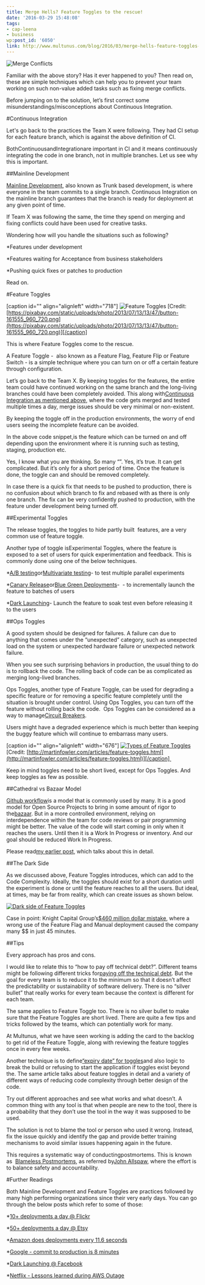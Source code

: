 ```yaml
---
title: Merge Hells? Feature Toggles to the rescue!
date: '2016-03-29 15:48:08'
tags:
- cap-leena
- business
wp:post_id: '6050'
link: http://www.multunus.com/blog/2016/03/merge-hells-feature-toggles-rescue/
---
```


![Merge Conflicts](http://images.memes.com/meme/369621)




















Familiar with the above story? Has it ever happened to you? Then read on, these are simple techniques which can help you to prevent your team working on such non-value added tasks such as fixing merge conflicts.


[]()Before jumping on to the solution, let’s first correct some misunderstandings/misconceptions about Continuous Integration.


#Continuous Integration



[](https://en.wikipedia.org/wiki/Continuous_integration)


Let's go back to the practices the Team X were following. They had CI setup for each feature branch, which is against the above definition of CI.


BothContinuousandIntegrationare important in CI and it means continuously integrating the code in one branch, not in multiple branches. Let us see why this is important.


##Mainline Development



[Mainline Development](http://paulhammant.com/2013/04/05/what-is-trunk-based-development/), also known as Trunk based development, is where everyone in the team commits to a single branch. Continuous Integration on the mainline branch guarantees that the branch is ready for deployment at any given point of time.


If Team X was following the same, the time they spend on merging and fixing conflicts could have been used for creative tasks.


Wondering how will you handle the situations such as following?


*Features under development

    
*Features waiting for Acceptance from business stakeholders

    
*Pushing quick fixes or patches to production


Read on.


#Feature Toggles


[caption id="" align="alignleft" width="718"]
![Feature Toggles](https://pixabay.com/static/uploads/photo/2013/07/13/13/47/button-161555_960_720.png) 
[Credit: 
[https://pixabay.com/static/uploads/photo/2013/07/13/13/47/button-161555_960_720.png](https://pixabay.com/static/uploads/photo/2013/07/13/13/47/button-161555_960_720.png)][/caption]


This is where Feature Toggles come to the rescue.


A Feature Toggle -  also known as a Feature Flag, Feature Flip or Feature Switch - is a simple technique where you can turn on or off a certain feature through configuration.


Let’s go back to the Team X. By keeping toggles for the features, the entire team could have continued working on the same branch and the long-living branches could have been completely avoided. This along with[Continuous Integration as mentioned above](#ci), where the code gets merged and tested multiple times a day, merge issues should be very minimal or non-existent.

By keeping the toggle off in the production environments, the worry of end users seeing the incomplete feature can be avoided.





In the above code snippet,is the feature which can be turned on and off depending upon the environment where it is running such as testing, staging, production etc.


Yes, I know what you are thinking. So many “”. Yes, it’s true. It can get complicated. But it’s only for a short period of time. Once the feature is done, the toggle can and should be removed completely.

In case there is a quick fix that needs to be pushed to production, there is no confusion about which branch to fix and rebased with as there is only one branch. The fix can be very confidently pushed to production, with the feature under development being turned off.


##Experimental Toggles



The release toggles, the toggles to hide partly built  features, are a very common use of feature toggle.


Another type of toggle isExperimental Toggles, where the feature is exposed to a set of users for quick experimentation and feedback. This is commonly done using one of the below techniques.


*[A/B testing](https://en.wikipedia.org/wiki/A/B_testing)or[Multivariate testing](https://en.wikipedia.org/wiki/Multivariate_testing)- to test multiple parallel experiments

    
*[Canary Release](http://martinfowler.com/bliki/CanaryRelease.html)or[Blue Green Deployments](http://martinfowler.com/bliki/BlueGreenDeployment.html)-  - to incrementally launch the feature to batches of users

    
*[Dark Launching](https://www.facebook.com/notes/facebook-engineering/hammering-usernames/96390263919/)- Launch the feature to soak test even before releasing it to the users


##Ops Toggles



A good system should be designed for failures. A failure can due to anything that comes under the “unexpected” category, such as unexpected load on the system or unexpected hardware failure or unexpected network failure.


When you see such surprising behaviors in production, the usual thing to do is to rollback the code. The rolling back of code can be as complicated as merging long-lived branches.


Ops Toggles, another type of Feature Toggle, can be used for degrading a specific feature or for removing a specific feature completely until the situation is brought under control. Using Ops Toggles, you can turn off the feature without rolling back the code.  Ops Toggles can be considered as a way to manage[Circuit Breakers](http://martinfowler.com/bliki/CircuitBreaker.html).


Users might have a degraded experience which is much better than keeping the buggy feature which will continue to embarrass many users.

[caption id="" align="alignleft" width="676"]
[![Types of Feature Toggles](http://martinfowler.com/articles/feature-toggles/chart-3.png)](http://martinfowler.com/articles/feature-toggles.html) [Credit: 
[http://martinfowler.com/articles/feature-toggles.html](http://martinfowler.com/articles/feature-toggles.html)][/caption] 


Keep in mind toggles need to be short lived, except for Ops Toggles. And keep toggles as few as possible.


##Cathedral vs Bazaar Model



[Github workflow](https://guides.github.com/introduction/flow/)is a model that is commonly used by many. It is a good model for Open Source Projects to bring in some amount of rigor to the[bazaar](https://en.wikipedia.org/wiki/The_Cathedral_and_the_Bazaar). But in a more controlled environment, relying on interdependence within the team for code reviews or pair programming might be better. The value of the code will start coming in only when it reaches the users. Until then it is a Work In Progress or inventory. And our goal should be reduced Work In Progress.


Please read[my earlier post](http://www.multunus.com/blog/2013/06/github-workflow-vs-mainline-development/), which talks about this in detail.


##The Dark Side



As we discussed above, Feature Toggles introduces, which can add to the Code Complexity. Ideally, the toggles should exist for a short duration until the experiment is done or until the feature reaches to all the users. But ideal, at times, may be far from reality, which can create issues as shown below.


[![Dark side of Feature Toggles](https://s3.amazonaws.com/next.multunus.com/wp-content/uploads/2016/03/Screen-Shot-2016-03-29-at-3.33.29-PM-1024x589.png)](https://s3.amazonaws.com/next.multunus.com/wp-content/uploads/2016/03/Screen-Shot-2016-03-29-at-3.33.29-PM.png)


Case in point: Knight Capital Group’s[$460 million dollar mistake](http://dougseven.com/2014/04/17/knightmare-a-devops-cautionary-tale/), where a wrong use of the Feature Flag and Manual deployment caused the company many $$ in just 45 minutes.


##Tips



Every approach has pros and cons.


I would like to relate this to “how to pay off technical debt?”. Different teams might be following different tricks for[paying off the technical debt](http://martinfowler.com/bliki/TechnicalDebtQuadrant.html). But the goal for every team is to reduce it to the minimum so that it doesn’t affect the predictability or sustainability of software delivery. There is no “silver bullet” that really works for every team because the context is different for each team.

The same applies to Feature Toggle too. There is no silver bullet to make sure that the Feature Toggles are short lived. There are quite a few tips and tricks followed by the teams, which can potentially work for many.

At Multunus, what we have seen working is adding the card to the backlog to get rid of the Feature Toggle, along with reviewing the feature toggles once in every few weeks.


Another technique is to define[“expiry date” for toggles](http://martinfowler.com/articles/feature-toggles.html)and also logic to break the build or refusing to start the application if toggles exist beyond the. The same article talks about feature toggles in detail and a variety of different ways of reducing code complexity through better design of the code.

Try out different approaches and see what works and what doesn’t. A common thing with any tool is that when people are new to the tool, there is a probability that they don’t use the tool in the way it was supposed to be used.

The solution is not to blame the tool or person who used it wrong. Instead, fix the issue quickly and identify the gap and provide better training mechanisms to avoid similar issues happening again in the future.


This requires a systematic way of conductingpostmortems. This is known as  [Blameless Postmortems](https://codeascraft.com/2012/05/22/blameless-postmortems/), as referred by[John Allspaw](https://twitter.com/allspaw), where the effort is to balance safety and accountability.


#Further Readings


Both Mainline Development and Feature Toggles are practices followed by many high performing organizations since their very early days. You can go through the below posts which refer to some of those:


*[10+ deployments a day @ Flickr](http://www.slideshare.net/jallspaw/10-deploys-per-day-dev-and-ops-cooperation-at-flickr/47-1_RespectIf_there_is_only)

    
*[50+ deployments a day @ Etsy](http://www.infoq.com/news/2014/03/etsy-deploy-50-times-a-day)

    
*[Amazon does deployments every 11.6 seconds](http://joshuaseiden.com/blog/2013/12/amazon-deploys-to-production-every-11-6-seconds/)

    
*[Google - commit to production is 8 minutes](https://air.mozilla.org/continuous-delivery-at-google/)

    
*[Dark Launching @ Facebook](https://www.facebook.com/notes/facebook-engineering/hammering-usernames/96390263919/)

    
*[Netflix - Lessons learned during AWS Outage](http://techblog.netflix.com/2011/04/lessons-netflix-learned-from-aws-outage.html)

 
